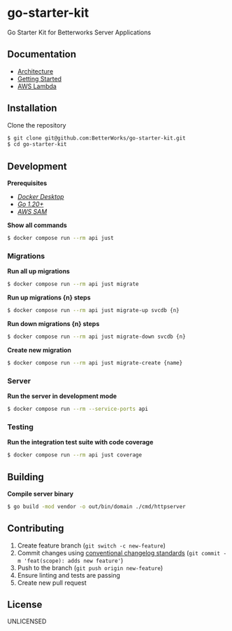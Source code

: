 # go-starter-kit
Go Starter Kit for Betterworks Server Applications

## Documentation
- [Architecture](./documentation/architecture.md)
- [Getting Started](./documentation/getting-started.md)
- [AWS Lambda](./documentation/working-with-lambda.md)

## Installation
Clone the repository
```sh
$ git clone git@github.com:BetterWorks/go-starter-kit.git
$ cd go-starter-kit
```

## Development
**Prerequisites**
- *[Docker Desktop](https://www.docker.com/products/docker-desktop)*
- *[Go 1.20+](https://golang.org/doc/install)*
- *[AWS SAM](https://docs.aws.amazon.com/serverless-application-model/latest/developerguide/serverless-sam-cli-install.html)*

**Show all commands**
```sh
$ docker compose run --rm api just
```

### Migrations
**Run all up migrations**
```sh
$ docker compose run --rm api just migrate
```

**Run up migrations {n} steps**
```sh
$ docker compose run --rm api just migrate-up svcdb {n}
```

**Run down migrations {n} steps**
```sh
$ docker compose run --rm api just migrate-down svcdb {n}
```

**Create new migration**
```sh
$ docker compose run --rm api just migrate-create {name}
```

### Server
**Run the server in development mode**
```sh
$ docker compose run --rm --service-ports api
```

### Testing
**Run the integration test suite with code coverage**
```sh
$ docker compose run --rm api just coverage
```

## Building
**Compile server binary**
```sh
$ go build -mod vendor -o out/bin/domain ./cmd/httpserver
```

## Contributing
1. Create feature branch (`git switch -c new-feature`)
1. Commit changes using [conventional changelog standards](https://www.conventionalcommits.org) (`git commit -m 'feat(scope): adds new feature'`)
1. Push to the branch (`git push origin new-feature`)
1. Ensure linting and tests are passing
1. Create new pull request

## License
UNLICENSED
